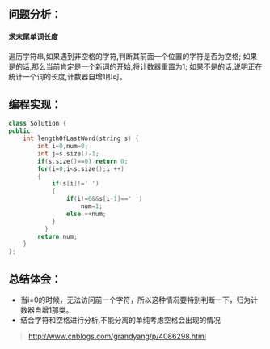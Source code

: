 ## 问题分析：
#### 求末尾单词长度
遍历字符串,如果遇到非空格的字符,判断其前面一个位置的字符是否为空格;
如果是的话,那么当前肯定是一个新词的开始,将计数器重置为1;
如果不是的话,说明正在统计一个词的长度,计数器自增1即可。
## 编程实现：
```C++
class Solution {
public:
    int lengthOfLastWord(string s) {
        int i=0,num=0;
        int j=s.size()-1;
        if(s.size()==0) return 0;
        for(i=0;i<s.size();i ++)
        {
            if(s[i]!=' ')
            {
                if(i!=0&&s[i-1]==' ')
                    num=1;
                else ++num;
            }
          }
        return num;
    }
};
```
## 总结体会：
* 当i=0的时候，无法访问前一个字符，所以这种情况要特别判断一下，归为计数器自增1那类。
* 结合字符和空格进行分析,不能分离的单纯考虑空格会出现的情况
> http://www.cnblogs.com/grandyang/p/4086298.html
